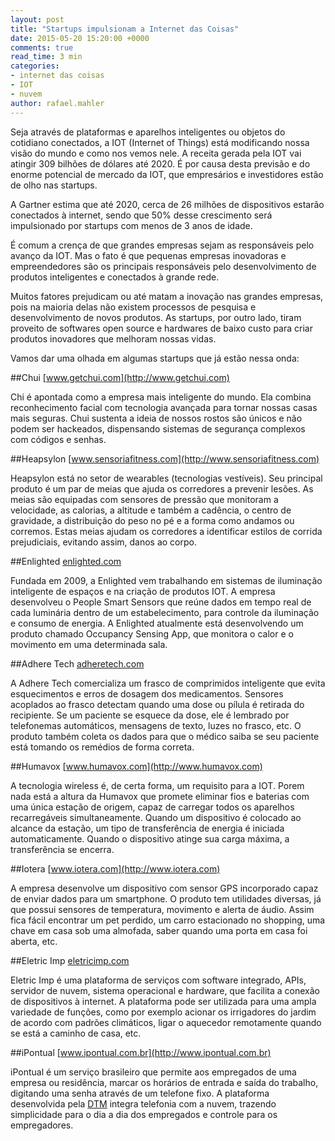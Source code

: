 ```yaml
---
layout: post
title: "Startups impulsionam a Internet das Coisas"
date: 2015-05-20 15:20:00 +0000
comments: true
read_time: 3 min
categories:
- internet das coisas
- IOT
- nuvem
author: rafael.mahler
---
```


Seja através de plataformas e aparelhos inteligentes ou objetos do cotidiano conectados, a IOT (Internet of Things) está modificando nossa visão do mundo e como nos vemos nele. A receita gerada pela IOT vai atingir 309 bilhões de dólares até 2020. É por causa desta previsão e do enorme potencial de mercado da IOT, que empresários e investidores estão de olho nas startups.

<!-- more -->

A Gartner estima que até 2020, cerca de 26 milhões de dispositivos estarão conectados à internet, sendo que 50% desse crescimento será impulsionado por startups com menos de 3 anos de idade.

É comum a crença de que grandes empresas sejam as responsáveis pelo avanço da IOT. Mas o fato é que pequenas empresas inovadoras e empreendedores são os principais responsáveis pelo desenvolvimento de produtos inteligentes e conectados à grande rede.

Muitos fatores prejudicam ou até matam a inovação nas grandes empresas, pois na maioria delas não existem processos de pesquisa e desenvolvimento de novos produtos. As startups, por outro lado, tiram proveito de softwares open source e hardwares de baixo custo para criar produtos inovadores que melhoram nossas vidas.

Vamos dar uma olhada em algumas startups que já estão nessa onda:



##Chui
[www.getchui.com](http://www.getchui.com)

Chi é apontada como a empresa mais inteligente do mundo. Ela combina reconhecimento facial com tecnologia avançada para tornar nossas casas mais seguras. Chui sustenta a ideia de nossos rostos são únicos e não podem ser hackeados, dispensando sistemas de segurança complexos com códigos e senhas.


##Heapsylon
[www.sensoriafitness.com](http://www.sensoriafitness.com)

Heapsylon está no setor de wearables (tecnologias vestíveis). Seu principal produto é um par de meias que ajuda os corredores a prevenir lesões. As meias são equipadas com sensores de pressão que monitoram a velocidade, as calorias, a altitude e também a cadência, o centro de gravidade, a distribuição do peso no pé e a forma como andamos ou corremos. Estas meias ajudam os corredores a identificar estilos de corrida prejudiciais, evitando assim, danos ao corpo.



##Enlighted
[enlighted.com](http://enlighted.com)

Fundada em 2009, a Enlighted vem trabalhando em sistemas de iluminação inteligente de espaços e na criação de produtos IOT. A empresa desenvolveu o People Smart Sensors que reúne dados em tempo real de cada luminária dentro de um estabelecimento, para controle da iluminação e consumo de energia. A Enlighted atualmente está desenvolvendo um produto chamado Occupancy Sensing App, que monitora o calor e o movimento em uma determinada sala.

##Adhere Tech
[adheretech.com](http://adheretech.com)

A Adhere Tech comercializa um frasco de comprimidos inteligente que evita esquecimentos e erros de dosagem dos medicamentos. Sensores acoplados ao frasco detectam quando uma dose ou pílula é retirada do recipiente. Se um paciente se esquece da dose, ele é lembrado por telefonemas automáticos, mensagens de texto, luzes no frasco, etc. O produto também coleta os dados para que o médico saiba se seu paciente está tomando os remédios de forma correta.

##Humavox
[www.humavox.com](http://www.humavox.com)

A tecnologia wireless é, de certa forma, um requisito para a IOT. Porem nada está a altura da Humavox que promete eliminar fios e baterias com uma única estação de origem, capaz de carregar todos os aparelhos recarregáveis simultaneamente. Quando um dispositivo é colocado ao alcance da estação, um tipo de transferência de energia é iniciada automaticamente. Quando o dispositivo atinge sua carga máxima, a transferência se encerra.

##Iotera
[www.iotera.com](http://www.iotera.com)

A empresa desenvolve um dispositivo com sensor GPS incorporado capaz de enviar dados para um smartphone. O produto tem utilidades diversas, já que possui sensores de temperatura, movimento e alerta de áudio. Assim fica fácil encontrar um pet perdido, um carro estacionado no shopping, uma chave em casa sob uma almofada, saber quando uma porta em casa foi aberta, etc.

##Eletric Imp
[eletricimp.com](http://eletricimp.com)

Eletric Imp é uma plataforma de serviços com software integrado, APIs, servidor de nuvem, sistema operacional e hardware, que facilita a conexão de dispositivos à internet. A plataforma pode ser utilizada para uma ampla variedade de funções, como por exemplo acionar os irrigadores do jardim de acordo com padrões climáticos, ligar o aquecedor remotamente quando se está a caminho de casa, etc.

##iPontual
[www.ipontual.com.br](http://www.ipontual.com.br)

iPontual é um serviço brasileiro que permite aos empregados de uma empresa ou residência, marcar os horários de entrada e saída do trabalho, digitando uma senha através de um telefone fixo. A plataforma desenvolvida pela [DTM](http://www.dtmtec.com.br) integra telefonia com a nuvem, trazendo simplicidade para o dia a dia dos empregados e controle para os empregadores.




